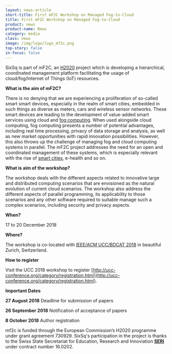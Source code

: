 ```yaml
---
layout: news-article
short-title: First mF2C Workshop on Managed Fog-to-Cloud 
title: First mF2C Workshop on Managed Fog-to-Cloud
product: news
product-name: News
category: media
class: news
image: /img/logo/logo_mf2c.png
top-story: false	
in-focus: false
---
```


SixSq is part of mF2C, an [H2020](https://ec.europa.eu/programmes/horizon2020/en/what-horizon-2020) project which is developing a hierarchical, coordinated management platform facilitating the usage of cloud/fog/Internet of Things (IoT) resources.

**What is the aim of mF2C?**

There is no denying that we are experiencing a proliferation of so-called smart smart devices, especially in the realm of smart cities, embedded in such things as diverse as meters, cars and wireless sensor networks. These smart devices are leading to the development of value-added smart services using cloud and [fog computing](http://www.mf2c-project.eu/iot-cloud-fog-edge-do-i-hear-more/). When used alongside cloud computing, fog computing presents a number of potential advantages, including real time processing, privacy of data storage and analysis, as well as new market opportunities with rapid innovation possibilities. However, this also throws up the challenge of managing fog and cloud computing systems in parallel. The mF2C project addresses the need for an open and coordinated management of these systems, which is especially relevant with the rise of [smart cities](https://media.sixsq.com/blog/what-is-a-smart-city), e-health and so on.

**What is aim of the workshop?**

The workshop deals with the different aspects related to innovative large and distributed computing scenarios that are envisioned as the natural evolution of current cloud scenarios. The workshop also address the different aspects of parallel programming, its applicability to those scenarios and any other software required to suitable manage such a complex scenarios, including security and privacy aspects.

**When?**

17 to 20 December 2018

**Where?** 

The workshop is co-located with [IEEE/ACM UCC/BDCAT 2018](http://ucc-conference.org/category/basics.html) in beautiful Zurich, Switzerland.

**How to register**

Visit the UCC 2018 workshop to register [http://ucc-conference.org/category/registration.html](http://ucc-conference.org/category/registration.html).

**Important Dates**

**27 August 2018** Deadline for submission of papers

**26 September 2018** Notification of acceptance of papers

**8 October 2018** Author registration

 mf2c is funded through the European Commission’s H2020 programme under grant agreement 730929. SixSq's participation in the project is thanks to the Swiss State Secretariat for Education, Research and Innoviation **[SERI](https://www.sbfi.admin.ch/sbfi/en/home.html)** under contract number 16.0202.



